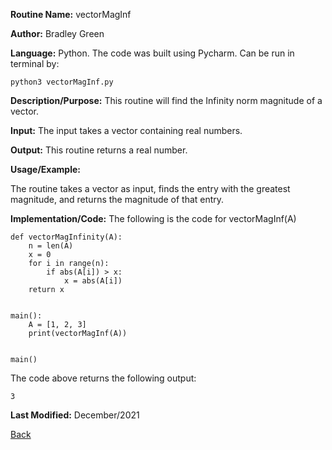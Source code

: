 
**Routine Name:**           vectorMagInf

**Author:** Bradley Green

**Language:** Python. The code was built using Pycharm. Can be run in terminal by:


    python3 vectorMagInf.py


**Description/Purpose:** This routine will find the Infinity norm magnitude of a vector.  

**Input:** The input takes a vector containing real numbers.

**Output:** This routine returns a real number. 

**Usage/Example:**

The routine takes a vector as input, finds the entry with the greatest magnitude, and returns the magnitude of that entry.

**Implementation/Code:** The following is the code for vectorMagInf(A)

    def vectorMagInfinity(A):
        n = len(A)
        x = 0
        for i in range(n):
            if abs(A[i]) > x:
                x = abs(A[i])
        return x
   
      
    main():
        A = [1, 2, 3]
        print(vectorMagInf(A))
        
        
    main()
    
    
The code above returns the following output:

    3
    
   

**Last Modified:** December/2021

[Back](../README.md)
